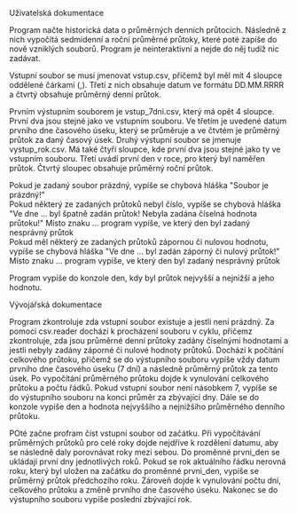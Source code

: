 Uživatelská dokumentace

Program načte historická data o průměrných denních průtocích. Následně z nich vypočítá sedmidenní a roční průměrné průtoky, které poté zapíše do nově vzniklých souborů. Program je neinteraktivní a nejde do něj tudíž nic zadávat. 

Vstupní soubor se musí jmenovat vstup.csv, přičemž byl měl mít 4 sloupce oddělené čárkami (,). Třetí z nich obsahuje datum ve formátu DD.MM.RRRR a čtvrtý obsahuje průměrný denní průtok. 

Prvním výstupním souborem je vstup_7dni.csv, který má opět 4 sloupce. První dva jsou stejné jako ve vstupním souboru. Ve třetím je uvedené datum prvního dne časového úseku, který se průměruje a ve čtvtém je průměrný průtok za daný časový úsek. Druhý výstupní soubor se jmenuje vystup_rok.csv. Má také čtyři sloupce, kde první dva jsou stejné jako ty ve vstupním souboru. Třetí uvádí první den v roce, pro který byl naměřen průtok. Čtvrtý sloupec obsahuje průměrný roční průtok. 

Pokud je zadaný soubor prázdný, vypíše se chybová hláška "Soubor je prázdný!" <br>
Pokud některý ze zadaných průtoků nebyl číslo, vypíše se chybová hláška "Ve dne ... byl špatně zadán průtok! Nebyla zadána číselná hodnota průtoku!" Místo znaku ... program vypíše, ve který den byl zadaný nesprávný průtok<br>
Pokud měl některý ze zadaných průtoků zápornou či nulovou hodnotu, vypíše se chybová hláška "Ve dne ... byl zadán záporný či nulový průtok!" Místo znaku ... program vypíše, ve který den byl zadaný nesprávný průtok

Program vypíše do konzole den, kdy byl průtok nejvyšší a nejnižší a jeho hodnotu. 


Vývojářská dokumentace

Program zkontroluje zda vstupní soubor existuje a jestli není prázdný. Za pomoci csv.reader dochází k procházení souboru v cyklu, přičemz zkontroluje, zda jsou průměrné denní průtoky zadány číselnými hodnotami a jestli nebyly zadány záporné či nulové hodnoty průtoků. Dochází k počítání celkového průtoku, přičemž se do výstupního souboru vypíše vždy datum prvního dne časového úseku (7 dní) a následně průměrný průtok za tento úsek. Po vypočítání průměrného průtoku dojde k vynulování celkového průtoku a počtu řádků. Pokud vstupní soubor není násobkem 7, vypíše se do výstupního souboru na konci průměr za zbývající dny. Dále se do konzole vypíše den a hodnota nejvyššího a nejnižšího průměrného denního průtoku. 

POté začne profram číst vstupní soubor od začátku. Při vypočítávání průměrných průtoků pro celé roky dojde nejdříve k rozdělení datumu, aby se následně daly porovnávat roky mezi sebou. Do proměnné prvni_den se ukládají první dny jednotlivých roků. Pokud se rok aktuálního řádku nerovná roku, který byl uložen na začátku do proměnné prvni_den, vypíše se průměrný průtok předchozího roku. Zároveň dojde k vynulování počtu dní, celkového průtoku a změně prvního dne časového úseku. Nakonec se do výstupního souboru vypíše poslední zbývající rok. 

